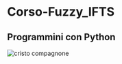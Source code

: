 # Corso-Fuzzy_IFTS
## Programmini con Python
![cristo compagnone](https://user-images.githubusercontent.com/107196231/174823890-50540906-2cc3-4c52-8081-d01ae4bd3e1c.JPG)
